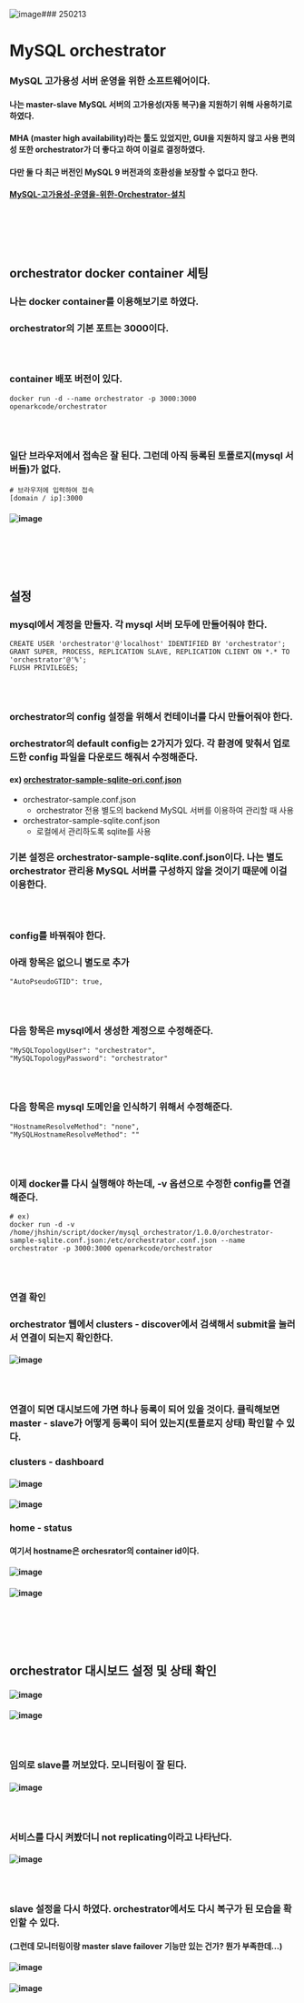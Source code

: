 ![image](https://github.com/user-attachments/assets/30fa728d-f656-4453-8c78-67efed4f0a66)### 250213
# MySQL orchestrator
### MySQL 고가용성 서버 운영을 위한 소프트웨어이다.
#### 나는 master-slave MySQL 서버의 고가용성(자동 복구)을 지원하기 위해 사용하기로 하였다.
#### MHA (master high availability)라는 툴도 있었지만, GUI을 지원하지 않고 사용 편의성 또한 orchestrator가 더 좋다고 하여 이걸로 결정하였다.
#### 다만 둘 다 최근 버전인 MySQL 9 버전과의 호환성을 보장할 수 없다고 한다.
#### [MySQL-고가용성-운영을-위한-Orchestrator-설치](https://sungwookkang.com/entry/MySQL-%EA%B3%A0%EA%B0%80%EC%9A%A9%EC%84%B1-%EC%9A%B4%EC%98%81%EC%9D%84-%EC%9C%84%ED%95%9C-Orchestrator-%EC%84%A4%EC%B9%98)
### <br/><br/><br/>

## orchestrator docker container 세팅
### 나는 docker container를 이용해보기로 하였다.
### orchestrator의 기본 포트는 3000이다.
### <br/>

### container 배포 버전이 있다.
```
docker run -d --name orchestrator -p 3000:3000 openarkcode/orchestrator
```
### <br/>

### 일단 브라우저에서 접속은 잘 된다. 그런데 아직 등록된 토폴로지(mysql 서버들)가 없다.
```
# 브라우저에 입력하여 접속
[domain / ip]:3000
```
#### ![image](https://github.com/user-attachments/assets/e57806fe-e1e1-428a-b6a8-a9d48faeb3fc)

### <br/><br/><br/>

## 설정
### mysql에서 계정을 만들자. 각 mysql 서버 모두에 만들어줘야 한다.
```
CREATE USER 'orchestrator'@'localhost' IDENTIFIED BY 'orchestrator';
GRANT SUPER, PROCESS, REPLICATION SLAVE, REPLICATION CLIENT ON *.* TO 'orchestrator'@'%';
FLUSH PRIVILEGES;
```
### <br/>

### orchestrator의 config 설정을 위해서 컨테이너를 다시 만들어줘야 한다. 
### orchestrator의 default config는 2가지가 있다. 각 환경에 맞춰서 업로드한 config 파일을 다운로드 해줘서 수정해준다.
#### ex) [orchestrator-sample-sqlite-ori.conf.json](https://github.com/Shin-jongwhan/mysql_and_sql/blob/main/mysql/orchestrator/orchestrator-sample-sqlite-ori.conf.json)
- orchestrator-sample.conf.json
  - orchestrator 전용 별도의 backend MySQL 서버를 이용하여 관리할 때 사용
- orchestrator-sample-sqlite.conf.json
  - 로컬에서 관리하도록 sqlite를 사용
### 기본 설정은 orchestrator-sample-sqlite.conf.json이다. 나는 별도 orchestrator 관리용 MySQL 서버를 구성하지 않을 것이기 때문에 이걸 이용한다.

### <br/>

### config를 바꿔줘야 한다.
### 아래 항목은 없으니 별도로 추가
```
"AutoPseudoGTID": true,
```
### <br/>

### 다음 항목은 mysql에서 생성한 계정으로 수정해준다.
```
"MySQLTopologyUser": "orchestrator",
"MySQLTopologyPassword": "orchestrator"
```
### <br/>

### 다음 항목은 mysql 도메인을 인식하기 위해서 수정해준다.
```
"HostnameResolveMethod": "none",
"MySQLHostnameResolveMethod": ""
```
### <br/>

### 이제 docker를 다시 실행해야 하는데, -v 옵션으로 수정한 config를 연결해준다.
```
# ex)
docker run -d -v /home/jhshin/script/docker/mysql_orchestrator/1.0.0/orchestrator-sample-sqlite.conf.json:/etc/orchestrator.conf.json --name orchestrator -p 3000:3000 openarkcode/orchestrator
```
### <br/>

### 연결 확인
### orchestrator 웹에서 clusters - discover에서 검색해서 submit을 눌러서 연결이 되는지 확인한다. 
#### ![image](https://github.com/user-attachments/assets/3f3f2a85-efd9-4175-9fe5-a1755eb17bfd)
### <br/>

### 연결이 되면 대시보드에 가면 하나 등록이 되어 있을 것이다. 클릭해보면 master - slave가 어떻게 등록이 되어 있는지(토폴로지 상태) 확인할 수 있다.
### clusters - dashboard
#### ![image](https://github.com/user-attachments/assets/ea3dfaab-ad74-4e6d-8b41-6d6f69d3d9d7)
#### ![image](https://github.com/user-attachments/assets/53fc164a-1926-42a7-bc44-3776cda1989c)
### home - status
#### 여기서 hostname은 orchesrator의 container id이다.
#### ![image](https://github.com/user-attachments/assets/f0328f88-c94f-42cc-bcd6-fdf4b5fa65b0)
#### ![image](https://github.com/user-attachments/assets/1ca2e27c-6e87-4b07-8981-420cf53e9572)

### <br/><br/><br/>

## orchestrator 대시보드 설정 및 상태 확인
#### ![image](https://github.com/user-attachments/assets/146d89d7-28a3-457a-8b7f-1155985481a7)
#### ![image](https://github.com/user-attachments/assets/163ab149-65ff-4463-82b5-0a3947f3cb1b)
### <br/>

### 임의로 slave를 꺼보았다. 모니터링이 잘 된다.
#### ![image](https://github.com/user-attachments/assets/753e883c-054d-4048-81f2-ede1fdb553f9)
### <br/>

### 서비스를 다시 켜봤더니 not replicating이라고 나타난다.
#### ![image](https://github.com/user-attachments/assets/629f9a3e-1c12-4e8a-8f6d-a6baee261f5e)
### <br/>

### slave 설정을 다시 하였다. orchestrator에서도 다시 복구가 된 모습을 확인할 수 있다.
#### (그런데 모니터링이랑 master slave failover 기능만 있는 건가? 뭔가 부족한데...)
#### ![image](https://github.com/user-attachments/assets/6469889b-6343-4d43-bead-65bbc3fd18dc)
#### ![image](https://github.com/user-attachments/assets/307fd48d-c4af-4332-b72e-16c972a52eb9)

